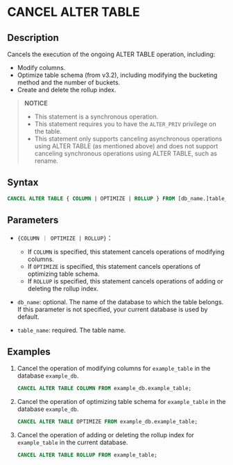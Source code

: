 ---
---

# CANCEL ALTER TABLE

## Description

Cancels the execution of the ongoing ALTER TABLE operation, including:

- Modify columns.
- Optimize table schema (from v3.2), including modifying the bucketing method and the number of buckets.
- Create and delete the rollup index.

> **NOTICE**
>
> - This statement is a synchronous operation.
> - This statement requires you to have the `ALTER_PRIV` privilege on the table.
> - This statement only supports canceling asynchronous operations using ALTER TABLE (as mentioned above) and does not support canceling synchronous operations using ALTER TABLE, such as rename.

## Syntax

   ```SQL
   CANCEL ALTER TABLE { COLUMN | OPTIMIZE | ROLLUP } FROM [db_name.]table_name
   ```

## Parameters

- `{COLUMN ｜ OPTIMIZE | ROLLUP}`：

  - If `COLUMN` is specified, this statement cancels operations of modifying columns.
  - If `OPTIMIZE` is specified, this statement cancels operations of optimizing table schema.
  - If `ROLLUP` is specified, this statement cancels operations of adding or deleting the rollup index.

- `db_name`: optional. The name of the database to which the table belongs. If this parameter is not specified, your current database is used by default.
- `table_name`: required. The table name.

## Examples

1. Cancel the operation of modifying columns for `example_table` in the database `example_db`.

   ```SQL
   CANCEL ALTER TABLE COLUMN FROM example_db.example_table;
   ```

2. Cancel the operation of optimizing table schema for `example_table` in the database `example_db`.

   ```SQL
   CANCEL ALTER TABLE OPTIMIZE FROM example_db.example_table;
   ```

3. Cancel the operation of adding or deleting the rollup index for `example_table` in the current database.

   ```SQL
   CANCEL ALTER TABLE ROLLUP FROM example_table;
   ```
